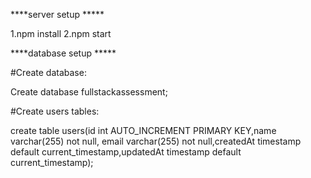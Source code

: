 ****server setup *****

1.npm install
2.npm start

****database setup *****

#Create database:

Create database fullstackassessment;


#Create users tables:

create table users(id int AUTO_INCREMENT PRIMARY KEY,name varchar(255) not null, email varchar(255) not null,createdAt timestamp default current_timestamp,updatedAt timestamp default current_timestamp);
